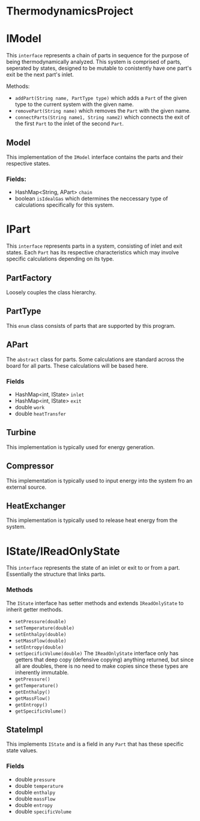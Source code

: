 # ThermodynamicsProject

# IModel
This `interface` represents a chain of parts in sequence for the purpose of being thermodynamically analyzed.
This system is comprised of parts, seperated by states, designed to be mutable to conistently have one part's exit be the next part's inlet.

Methods:
- `addPart(String name, PartType type)` which adds a `Part` of the given type to the current system with the given name.
- `removePart(String name)` which removes the `Part` with the given name.
- `connectParts(String name1, String name2)` which connects the exit of the first `Part` to the inlet of the second `Part`.

## Model
This implementation of the `IModel` interface contains the parts and their respective states.

### Fields: 
- HashMap<String, APart> `chain`
- boolean `isIdealGas` which determines the neccessary type of calculations specifically for this system.


# IPart
This `interface` represents parts in a system, consisting of inlet and exit states. Each `Part` has its respective characteristics which may involve specific calculations depending on its type.

## PartFactory 
Loosely couples the class hierarchy. 

## PartType
This `enum` class consists of parts that are supported by this program.

## APart
The `abstract` class for parts. Some calculations are standard across the board for all parts. These calculations will be based here.

### Fields
- HashMap<int, IState> `inlet`
- HashMap<int, IState> `exit`
- double `work`
- double `heatTransfer`

## Turbine
This implementation is typically used for energy generation.

## Compressor
This implementation is typically used to input energy into the system fro an external source.

## HeatExchanger 
This implementation is typically used to release heat energy from the system.


# IState/IReadOnlyState
This `interface` represents the state of an inlet or exit to or from a part. Essentially the structure that links parts.

### Methods
The `IState` interface has setter methods and extends `IReadOnlyState` to inherit getter methods.
- `setPressure(double)`
- `setTemperature(double)`
- `setEnthalpy(double)`
- `setMassFlow(double)`
- `setEntropy(double)`
- `setSpecificVolume(double)`
The `IReadOnlyState` interface only has getters that deep copy (defensive copying) anything returned, but since all are doubles, there is no need to make copies since these types are inherently immutable.
- `getPressure()`
- `getTemperature()`
- `getEnthalpy()`
- `getMassFlow()`
- `getEntropy()`
- `getSpecificVolume()`

## StateImpl
This implements `IState` and is a field in any `Part` that has these specific state values.

### Fields
- double `pressure`
- double `temperature`
- double `enthalpy`
- double `massFlow`
- double `entropy`
- double `specificVolume`

